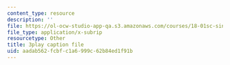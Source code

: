 ```yaml
---
content_type: resource
description: ''
file: https://ol-ocw-studio-app-qa.s3.amazonaws.com/courses/18-01sc-single-variable-calculus-fall-2010/aadab562fcbfc1a6999c62b84ed1f91b_JXPe2J069c.srt
file_type: application/x-subrip
resourcetype: Other
title: 3play caption file
uid: aadab562-fcbf-c1a6-999c-62b84ed1f91b
---
```

